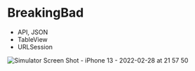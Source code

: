 # BreakingBad
- API, JSON
- TableView
- URLSession

![Simulator Screen Shot - iPhone 13 - 2022-02-28 at 21 57 50](https://user-images.githubusercontent.com/52878248/156019085-56a9ae63-cf08-4cb3-ae71-b5700c0f04be.png)

